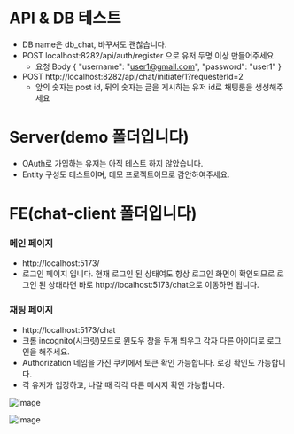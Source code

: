 # API & DB 테스트
- DB name은 db_chat, 바꾸셔도 괜찮습니다.
- POST localhost:8282/api/auth/register 으로 유저 두명 이상 만들어주세요.
  - 요청 Body  {
    "username": "user1@gmail.com",
    "password": "user1"
    }
- POST http://localhost:8282/api/chat/initiate/1?requesterId=2
  - 앞의 숫자는 post id, 뒤의 숫자는 글을 게시하는 유저 id로 채팅룸을 생성해주세요

# Server(demo 폴더입니다)
- OAuth로 가입하는 유저는 아직 테스트 하지 않았습니다.
- Entity 구성도 테스트이며, 데모 프로젝트이므로 감안하여주세요.

# FE(chat-client 폴더입니다)
### 메인 페이지
- http://localhost:5173/
- 로그인 페이지 입니다. 현재 로그인 된 상태여도 항상 로그인 화면이 확인되므로 로그인 된 상태라면 바로 http://localhost:5173/chat으로 이동하면 됩니다.

### 채팅 페이지
- http://localhost:5173/chat
- 크롬 incognito(시크릿)모드로 윈도우 창을 두개 띄우고 각자 다른 아이디로 로그인을 해주세요.
- Authorization 네임을 가진 쿠키에서 토큰 확인 가능합니다. 로깅 확인도 가능합니다.
- 각 유저가 입장하고, 나갈 때 각각 다른 메시지 확인 가능합니다.

![image](https://github.com/user-attachments/assets/d9554f73-25f1-4614-89a4-19bf25eec48a)

![image](https://github.com/user-attachments/assets/e7f06a57-d852-42eb-816b-1a73b07e2c6b)
